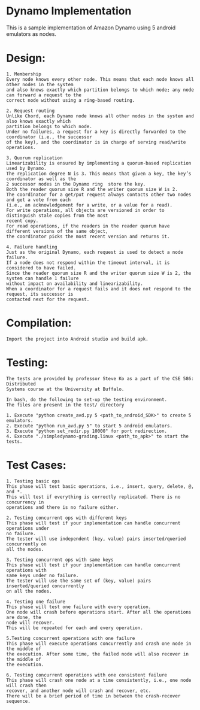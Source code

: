 # Dynamo Implementation

This is a sample implementation of Amazon Dynamo using 5 android emulators as nodes.

# Design:

	1. Membership
	Every node knows every other node. This means that each node knows all other nodes in the system 
	and also knows exactly which partition belongs to which node; any node can forward a request to the 
	correct node without using a ring-based routing.
		
	2. Request routing
	Unlike Chord, each Dynamo node knows all other nodes in the system and also knows exactly which 
	partition belongs to which node.
	Under no failures, a request for a key is directly forwarded to the coordinator (i.e., the successor 
	of the key), and the coordinator is in charge of serving read/write operations.
	
	3. Quorum replication
	Linearizability is ensured by implementing a quorum-based replication used by Dynamo.
	The replication degree N is 3. This means that given a key, the key’s coordinator as well as the 
	2 successor nodes in the Dynamo ring  store the key.
	Both the reader quorum size R and the writer quorum size W is 2.
	The coordinator for a get/put request always contacts other two nodes and get a vote from each 
	(i.e., an acknowledgement for a write, or a value for a read).
	For write operations, all objects are versioned in order to distinguish stale copies from the most 
	recent copy.
	For read operations, if the readers in the reader quorum have different versions of the same object, 
	the coordinator picks the most recent version and returns it.
	
	4. Failure handling
	Just as the original Dynamo, each request is used to detect a node failure.
	If a node does not respond within the timeout interval, it is considered to have failed.
	Since the reader quorum size R and the writer quorum size W is 2, the system can handle 1 failure 
	without impact on availability and linearizability.
	When a coordinator for a request fails and it does not respond to the request, its successor is 
	contacted next for the request.
		
# Compilation:
	
	Import the project into Android studio and build apk.

# Testing:

	The tests are provided by professor Steve Ko as a part of the CSE 586: Distributed
	Systems course at the University at Buffalo.

	In bash, do the following to set-up the testing environment. 
	The files are present in the test/ directory

	1. Execute "python create_avd.py 5 <path_to_android_SDK>" to create 5 emulators.
	2. Execute "python run_avd.py 5" to start 5 android emulators. 
	3. Execute "python set_redir.py 10000" for port redirection.
	4. Execute "./simpledynamo-grading.linux <path_to_apk>" to start the tests.

# Test Cases:

	1. Testing basic ops
	This phase will test basic operations, i.e., insert, query, delete, @, and *. 
	This will test if everything is correctly replicated. There is no concurrency in 
	operations and there is no failure either.
	
	2. Testing concurrent ops with different keys
	This phase will test if your implementation can handle concurrent operations under 
	no failure.
	The tester will use independent (key, value) pairs inserted/queried concurrently on 
	all the nodes.
	
	3. Testing concurrent ops with same keys
	This phase will test if your implementation can handle concurrent operations with 
	same keys under no failure.
	The tester will use the same set of (key, value) pairs inserted/queried concurrently 
	on all the nodes.
	
	4. Testing one failure
	This phase will test one failure with every operation.
	One node will crash before operations start. After all the operations are done, the 
	node will recover.
	This will be repeated for each and every operation.
	
	5.Testing concurrent operations with one failure
	This phase will execute operations concurrently and crash one node in the middle of 
	the execution. After some time, the failed node will also recover in the middle of 
	the execution.
	
	6. Testing concurrent operations with one consistent failure
	This phase will crash one node at a time consistently, i.e., one node will crash then 
	recover, and another node will crash and recover, etc.
	There will be a brief period of time in between the crash-recover sequence.
